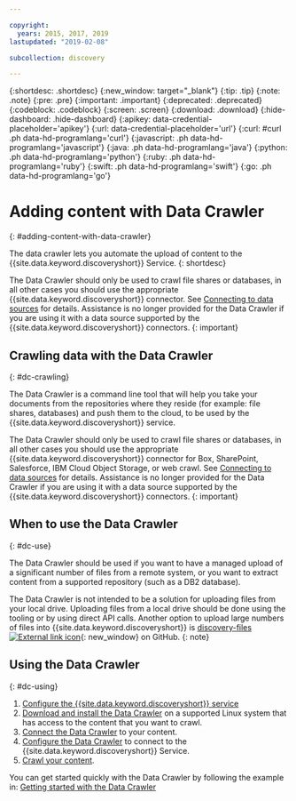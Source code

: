 ```yaml
---

copyright:
  years: 2015, 2017, 2019
lastupdated: "2019-02-08"

subcollection: discovery

---
```


{:shortdesc: .shortdesc}
{:new_window: target="_blank"}
{:tip: .tip}
{:note: .note}
{:pre: .pre}
{:important: .important}
{:deprecated: .deprecated}
{:codeblock: .codeblock}
{:screen: .screen}
{:download: .download}
{:hide-dashboard: .hide-dashboard}
{:apikey: data-credential-placeholder='apikey'} 
{:url: data-credential-placeholder='url'}
{:curl: #curl .ph data-hd-programlang='curl'}
{:javascript: .ph data-hd-programlang='javascript'}
{:java: .ph data-hd-programlang='java'}
{:python: .ph data-hd-programlang='python'}
{:ruby: .ph data-hd-programlang='ruby'}
{:swift: .ph data-hd-programlang='swift'}
{:go: .ph data-hd-programlang='go'}

# Adding content with Data Crawler
{: #adding-content-with-data-crawler}

The data crawler lets you automate the upload of content to the {{site.data.keyword.discoveryshort}} Service.
{: shortdesc}

The Data Crawler should only be used to crawl file shares or databases, in all other cases you should use the appropriate {{site.data.keyword.discoveryshort}} connector. See [Connecting to data sources](/docs/services/discovery/connect.html) for details. Assistance is no longer provided for the Data Crawler if you are using it with a data source supported by the {{site.data.keyword.discoveryshort}} connectors.
{: important}

## Crawling data with the Data Crawler
{: #dc-crawling}

The Data Crawler is a command line tool that will help you take your documents from the repositories where they reside (for example: file shares, databases) and push them to the cloud, to be used by the {{site.data.keyword.discoveryshort}} service.

The Data Crawler should only be used to crawl file shares or databases, in all other cases you should use the appropriate {{site.data.keyword.discoveryshort}} connector for Box, SharePoint, Salesforce, IBM Cloud Object Storage, or web crawl. See [Connecting to data sources](/docs/services/discovery/connect.html) for details. Assistance is no longer provided for the Data Crawler if you are using it with a data source supported by the {{site.data.keyword.discoveryshort}} connectors.
{: important}

## When to use the Data Crawler
{: #dc-use}

The Data Crawler should be used if you want to have a managed upload of a significant number of files from a remote system, or you want to extract content from a supported repository (such as a DB2 database).

The Data Crawler is not intended to be a solution for uploading files from your local drive. Uploading files from a local drive should be done using the tooling or by using direct API calls. Another option to upload large numbers of files into {{site.data.keyword.discoveryshort}} is [discovery-files ![External link icon](../../icons/launch-glyph.svg "External link icon")](https://github.com/IBM/discovery-files){: new_window} on GitHub.
{: note}

## Using the Data Crawler
{: #dc-using}

1. [Configure the {{site.data.keyword.discoveryshort}} service](/docs/services/discovery/building.html#configservice)
1. [Download and install the Data Crawler](/docs/services/discovery/data-crawler-install.html) on a supported Linux system that has access to the content that you want to crawl.
1. [Connect the Data Crawler](/docs/services/discovery/data-crawler-seeds.html) to your content.
1. [Configure the Data Crawler](/docs/services/discovery/data-crawler-discovery.html) to connect to the {{site.data.keyword.discoveryshort}} Service.
1. [Crawl your content](/docs/services/discovery/data-crawler-run.html).

You can get started quickly with the Data Crawler by following the example in: [Getting started with the Data Crawler](/docs/services/discovery/data-crawler-qs.html)
